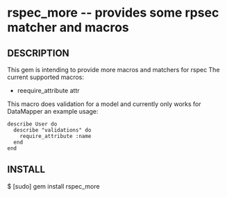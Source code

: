 rspec_more -- provides some rpsec matcher and macros
====================================

## DESCRIPTION
This gem is intending to provide more macros and matchers for rspec
The current supported macros:
* reequire_attribute attr

This macro does validation for a model and currently only works for DataMapper
an example usage:

    describe User do
      describe "validations" do
        require_attribute :name
      end
    end
 
## INSTALL
  $ [sudo] gem install rspec_more
